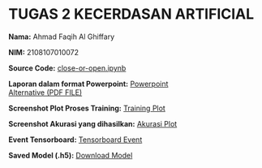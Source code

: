 # TUGAS 2 KECERDASAN ARTIFICIAL

**Nama:** Ahmad Faqih Al Ghiffary

**NIM:** 2108107010072

**Source Code:** [close-or-open.ipynb](https://github.com/AFaqihAG/Tugas-2-Kecerdasan-Artifisial-2108107010072/blob/main/close-or-open.ipynb)

**Laporan dalam format Powerpoint:** [Powerpoint](https://github.com/AFaqihAG/Tugas-2-Kecerdasan-Artifisial-2108107010072/blob/main/PowerPoint_TUGAS2.pptx)        
[Alternative (PDF FILE)](https://github.com/AFaqihAG/Tugas-2-Kecerdasan-Artifisial-2108107010072/blob/main/TUGAS2_PowerPoint.pdf)

**Screenshot Plot Proses Training:** [Training Plot](https://github.com/AFaqihAG/Tugas-2-Kecerdasan-Artifisial-2108107010072/blob/main/images_for_github/plot_process_training.png)

**Screenshot Akurasi yang dihasilkan:** [Akurasi Plot](https://github.com/AFaqihAG/Tugas-2-Kecerdasan-Artifisial-2108107010072/blob/main/images_for_github/train_test_plot_punyafaqih.png)

**Event Tensorboard:** [Tensorboard Event](https://github.com/AFaqihAG/Tugas-2-Kecerdasan-Artifisial-2108107010072/tree/main/logs/TENSORBOARD)

**Saved Model (.h5):** [Download Model](https://github.com/AFaqihAG/Tugas-2-Kecerdasan-Artifisial-2108107010072/blob/main/model_punyafaqih.h5)
